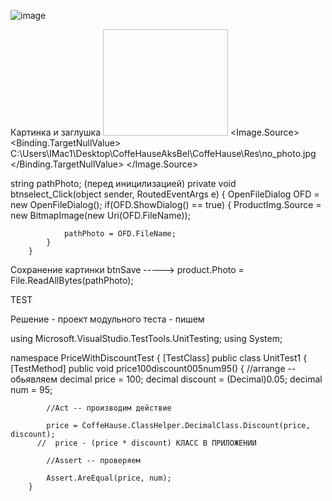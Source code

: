 ![image](https://github.com/Leralera050505/Var15/assets/107068589/71e3f249-dd98-4acd-a964-df055188ea0f)

Картинка и заглушка
                            <Image x:Name="DTImage"
                               Height="170"
                               Width="200">
                                <Image.Source>
                                    <Binding Path="Photo">
                                        <Binding.TargetNullValue>
                                            <ImageSource>C:\Users\IMac1\Desktop\CoffeHauseAksBel\CoffeHause\Res\no_photo.jpg</ImageSource>
                                        </Binding.TargetNullValue>
                                    </Binding>
                                </Image.Source>
                            </Image>

 string pathPhoto; (перед иницилизацией)
private void btnselect_Click(object sender, RoutedEventArgs e)
        {
            OpenFileDialog OFD = new OpenFileDialog();
            if(OFD.ShowDialog() == true)
            {
                ProductImg.Source = new BitmapImage(new Uri(OFD.FileName));

                pathPhoto = OFD.FileName;
            }
        }
Сохранение картинки btnSave -----> product.Photo = File.ReadAllBytes(pathPhoto);


TEST

Решение - проект модульного теста - пишем

﻿using Microsoft.VisualStudio.TestTools.UnitTesting;
using System;

namespace PriceWithDiscountTest
{
    [TestClass]
    public class UnitTest1
    {
        [TestMethod]
        public void price100discount005num95()
        {
            //arrange -- обьявляем 
            decimal price = 100;
            decimal discount = (Decimal)0.05;
            decimal num = 95;

            //Act -- производим действие 

            price = CoffeHause.ClassHelper.DecimalClass.Discount(price, discount);
          //  price - (price * discount) КЛАСС В ПРИЛОЖЕНИИ

            //Assert -- проверяем

            Assert.AreEqual(price, num);
        }

